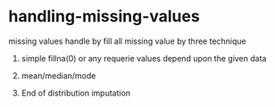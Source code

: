 # handling-missing-values
missing values handle by fill all missing value by three technique

1) simple fillna(0) or any requerie values depend upon the given data

2) mean/median/mode

3) End of distribution imputation
